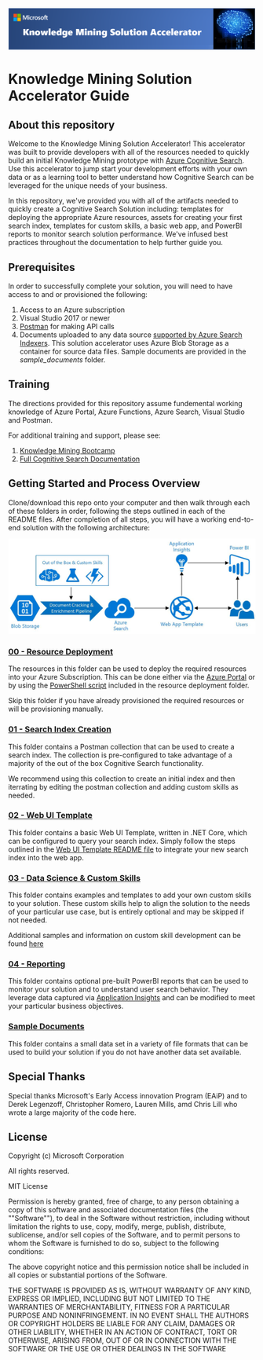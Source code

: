 ![](images/kmheader.png)

# Knowledge Mining Solution Accelerator Guide
## About this repository
Welcome to the Knowledge Mining Solution Accelerator!  This accelerator was built to provide developers with all of the resources needed to quickly build an initial Knowledge Mining prototype with [Azure Cognitive Search](https://docs.microsoft.com/en-us/azure/search/cognitive-search-concept-intro).  Use this accelerator to jump start your development efforts with your own data or as a learning tool to better understand how Cognitive Search can be leveraged for the unique needs of your business.

In this repository, we've provided you with all of the artifacts needed to quickly create a Cognitive Search Solution including: templates for deploying the appropriate Azure resources, assets for creating your first search index, templates for custom skills, a basic web app, and PowerBI reports to monitor search solution performance. We've infused best practices throughout the documentation to help further guide you.

## Prerequisites
In order to successfully complete your solution, you will need to have access to and or provisioned the following:
1. Access to an Azure subscription
2. Visual Studio 2017 or newer
3. [Postman](https://www.getpostman.com/) for making API calls
4. Documents uploaded to any data source [supported by Azure Search Indexers](https://docs.microsoft.com/en-us/azure/search/search-indexer-overview).  This solution accelerator uses Azure Blob Storage as a container for source data files. Sample documents are provided in the *sample_documents* folder.

## Training
The directions provided for this repository assume fundemental working knowledge of Azure Portal, Azure Functions, Azure Search, Visual Studio and Postman.  

For additional training and support, please see:
 1. [Knowledge Mining Bootcamp](https://github.com/Azure/LearnAI-KnowledgeMiningBootcamp)
 2. [Full Cognitive Search Documentation](https://docs.microsoft.com/en-us/azure/search/cognitive-search-resources-documentation)

## Getting Started and Process Overview
Clone/download this repo onto your computer and then walk through each of these folders in order, following the steps outlined in each of the README files.  After completion of all steps, you will have a working end-to-end solution with the following architecture:

![the cognitive indexing pipelines used for processing unstructured data in Azure Search](images/architecture.jpg)


### [00 - Resource Deployment](./00%20-%20Resource%20Deployment)
The resources in this folder can be used to deploy the required resources into your Azure Subscription. This can be done either via the [Azure Portal](https://portal.azure.com) or by using the [PowerShell script](./00_Resource_Deployment/deploy.ps1) included in the resource deployment folder.  

Skip this folder if you have already provisioned the required resources or will be provisioning manually.

### [01 - Search Index Creation](./01%20-%20Search%20Index%20Creation)
This folder contains a Postman collection that can be used to create a search index. The collection is pre-configured to take advantage of a majority of the out of the box Cognitive Search functionality.

We recommend using this collection to create an initial index and then iterrating by editing the postman collection and adding custom skills as needed.

### [02 - Web UI Template](./02%20-%20Web%20UI%20Template)
This folder contains a basic Web UI Template, written in .NET Core, which can be configured to query your search index. Simply follow the steps outlined in the [Web UI Template README file](./02%20-%20Web%20UI%20Template/README.md) to integrate your new search index into the web app.

### [03 - Data Science & Custom Skills](./03%20-%20Data%20Science%20and%20Custom%20Skills)
This folder contains examples and templates to add your own custom skills to your solution. These custom skills help to align the solution to the needs of your particular use case, but is entirely optional and may be skipped if not needed.

Additional samples and information on custom skill development can be found [here](https://docs.microsoft.com/en-us/azure/search/cognitive-search-create-custom-skill-example)

### [04 - Reporting](./04%20-%20Reporting)
This folder contains optional pre-built PowerBI reports that can be used to monitor your solution and to understand user search behavior.  They leverage data captured via [Application Insights](https://docs.microsoft.com/en-us/azure/azure-monitor/app/app-insights-overview) and can be modified to meet your particular business objectives.

### [Sample Documents](./sample_documents)
This folder contains a small data set in a variety of file formats that can be used to build your solution if you do not have another data set available.

## Special Thanks
Special thanks Microsoft's Early Access innovation Program (EAiP) and to Derek Legenzoff, Christopher Romero, Lauren Mills, amd Chris Lill who wrote a large majority of the code here.

## License
Copyright (c) Microsoft Corporation

All rights reserved.

MIT License

Permission is hereby granted, free of charge, to any person obtaining a copy of this software and associated documentation files (the ""Software""), to deal in the Software without restriction, including without limitation the rights to use, copy, modify, merge, publish, distribute, sublicense, and/or sell copies of the Software, and to permit persons to whom the Software is furnished to do so, subject to the following conditions:

The above copyright notice and this permission notice shall be included in all copies or substantial portions of the Software.

THE SOFTWARE IS PROVIDED AS IS, WITHOUT WARRANTY OF ANY KIND, EXPRESS OR IMPLIED, INCLUDING BUT NOT LIMITED TO THE WARRANTIES OF MERCHANTABILITY, FITNESS FOR A PARTICULAR PURPOSE AND NONINFRINGEMENT. IN NO EVENT SHALL THE AUTHORS OR COPYRIGHT HOLDERS BE LIABLE FOR ANY CLAIM, DAMAGES OR OTHER LIABILITY, WHETHER IN AN ACTION OF CONTRACT, TORT OR OTHERWISE, ARISING FROM, OUT OF OR IN CONNECTION WITH THE SOFTWARE OR THE USE OR OTHER DEALINGS IN THE SOFTWARE
